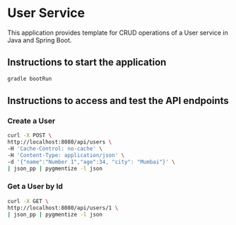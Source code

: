 # User Service

This application provides template for CRUD operations of a User service in Java
and Spring Boot.

## Instructions to start the application

```sh
gradle bootRun
```

## Instructions to access and test the API endpoints

### Create a User

```sh
curl -X POST \
http://localhost:8080/api/users \
-H 'Cache-Control: no-cache' \
-H 'Content-Type: application/json' \
-d '{"name":"Number 1","age":34, "city": "Mumbai"}' \
| json_pp | pygmentize -l json
```

### Get a User by Id

```sh
curl -X GET \
http://localhost:8080/api/users/1 \
| json_pp | pygmentize -l json
```
